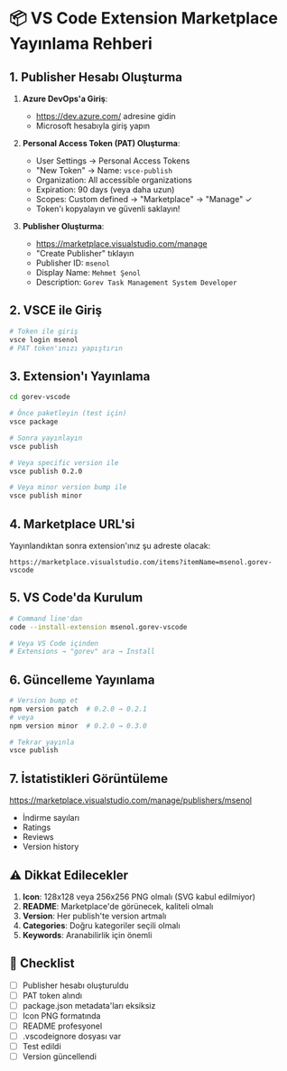 # 📦 VS Code Extension Marketplace Yayınlama Rehberi

## 1. Publisher Hesabı Oluşturma

1. **Azure DevOps'a Giriş**:
   - https://dev.azure.com/ adresine gidin
   - Microsoft hesabıyla giriş yapın

2. **Personal Access Token (PAT) Oluşturma**:
   - User Settings → Personal Access Tokens
   - "New Token" → Name: `vsce-publish`
   - Organization: All accessible organizations
   - Expiration: 90 days (veya daha uzun)
   - Scopes: Custom defined → "Marketplace" → "Manage" ✓
   - Token'ı kopyalayın ve güvenli saklayın!

3. **Publisher Oluşturma**:
   - https://marketplace.visualstudio.com/manage
   - "Create Publisher" tıklayın
   - Publisher ID: `msenol`
   - Display Name: `Mehmet Şenol`
   - Description: `Gorev Task Management System Developer`

## 2. VSCE ile Giriş

```bash
# Token ile giriş
vsce login msenol
# PAT token'ınızı yapıştırın
```

## 3. Extension'ı Yayınlama

```bash
cd gorev-vscode

# Önce paketleyin (test için)
vsce package

# Sonra yayınlayın
vsce publish

# Veya specific version ile
vsce publish 0.2.0

# Veya minor version bump ile
vsce publish minor
```

## 4. Marketplace URL'si

Yayınlandıktan sonra extension'ınız şu adreste olacak:
```
https://marketplace.visualstudio.com/items?itemName=msenol.gorev-vscode
```

## 5. VS Code'da Kurulum

```bash
# Command line'dan
code --install-extension msenol.gorev-vscode

# Veya VS Code içinden
# Extensions → "gorev" ara → Install
```

## 6. Güncelleme Yayınlama

```bash
# Version bump et
npm version patch  # 0.2.0 → 0.2.1
# veya
npm version minor  # 0.2.0 → 0.3.0

# Tekrar yayınla
vsce publish
```

## 7. İstatistikleri Görüntüleme

https://marketplace.visualstudio.com/manage/publishers/msenol

- İndirme sayıları
- Ratings
- Reviews
- Version history

## ⚠️ Dikkat Edilecekler

1. **Icon**: 128x128 veya 256x256 PNG olmalı (SVG kabul edilmiyor)
2. **README**: Marketplace'de görünecek, kaliteli olmalı
3. **Version**: Her publish'te version artmalı
4. **Categories**: Doğru kategoriler seçili olmalı
5. **Keywords**: Aranabilirlik için önemli

## 🎯 Checklist

- [ ] Publisher hesabı oluşturuldu
- [ ] PAT token alındı
- [ ] package.json metadata'ları eksiksiz
- [ ] Icon PNG formatında
- [ ] README profesyonel
- [ ] .vscodeignore dosyası var
- [ ] Test edildi
- [ ] Version güncellendi